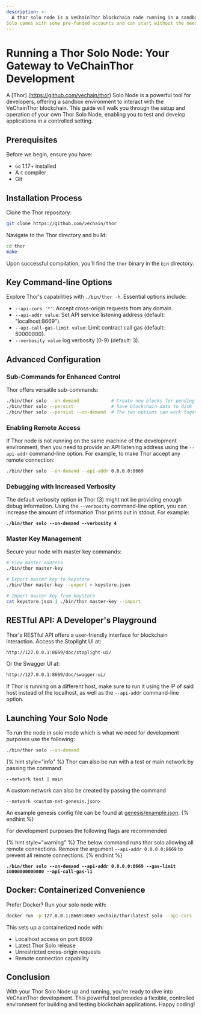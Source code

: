 ```yaml
---
description: >-
  A thor solo node is a VeChainThor blockchain node running in a sandbox, particularly useful for developers who might need to wait for a specific condition to be met, that in a living environment would for example take too much time, or be too expensive, even in a testnet environment since the tokens are scarse and not easy to get in large amounts.
Solo comes with some pre-funded accounts and can start without the need to download any older block.
---
```


# Running a Thor Solo Node: Your Gateway to VeChainThor Development

A [Thor] (https://github.com/vechain/thor) Solo Node is a powerful tool for developers, offering a sandbox environment to interact with the VeChainThor blockchain. This guide will walk you through the setup and operation of your own Thor Solo Node, enabling you to test and develop applications in a controlled setting.

## Prerequisites

Before we begin, ensure you have:

* `Go` 1.17+ installed
* A `C` compiler
* Git

## Installation Process

Clone the Thor repository:

```bash
git clone https://github.com/vechain/thor
```

Navigate to the Thor directory and build:

```bash
cd thor
make
```

Upon successful compilation, you'll find the `thor` binary in the `bin` directory.

## Key Command-line Options

Explore Thor's capabilities with `./bin/thor -h`. Essential options include:

* `--api-cors '*'`: Accept cross-origin requests from any domain.
* `--api-addr value`: Set API service listening address (default: "localhost:8669").
* `--api-call-gas-limit value`: Limit contract call gas (default: 50000000).
* `--verbosity value` log verbosity (0-9) (default: 3).

## Advanced Configuration

### Sub-Commands for Enhanced Control

Thor offers versatile sub-commands:

```bash
./bin/thor solo --on-demand            # Create new blocks for pending transactions
./bin/thor solo --persist              # Save blockchain data to disk
./bin/thor solo --persist --on-demand  # The two options can work together
```

### Enabling Remote Access

If Thor node is not running on the same machine of the development environment, then you need to provide an API listening address using the `--api-addr` command-line option. For example, to make Thor accept any remote connection:

```bash
./bin/thor solo --on-demand --api-addr 0.0.0.0:8669
```

### Debugging with Increased Verbosity

The default verbosity option in Thor (3) might not be providing enough debug information. Using the `--verbosity` command-line option, you can increase the amount of information Thor prints out in stdout. For example:

<pre class="language-bash"><code class="lang-bash"><strong>./bin/thor solo --on-demand --verbosity 4
</strong></code></pre>

### Master Key Management

Secure your node with master key commands:

```bash
# View master address
./bin/thor master-key

# Export master key to keystore
./bin/thor master-key --export > keystore.json

# Import master key from keystore
cat keystore.json | ./bin/thor master-key --import
```

## RESTful API: A Developer's Playground

Thor's RESTful API offers a user-friendly interface for blockchain interaction. Access the Stoplight UI at:

```bash
http://127.0.0.1:8669/doc/stoplight-ui/
```

Or the Swagger UI at:

```bash
http://127.0.0.1:8669/doc/swagger-ui/
```

If Thor is running on a different host, make sure to run it using the IP of said host instead of the localhost, as well as the `--api-addr` command-line option.

## Launching Your Solo Node

To run the node in solo mode which is what we need for development purposes use the following:

```bash
./bin/thor solo --on-demand
```

{% hint style="info" %}
Thor can also be run with a test or main network by passing the command

`--network test | main`

A custom network can also be created by passing the command

`--network <custom-net-genesis.json>`

An example genesis config file can be found at [genesis/example.json](https://raw.githubusercontent.com/vechain/thor/master/genesis/example.json).
{% endhint %}

For development purposes the following flags are recommended

{% hint style="warning" %}
The below command runs thor solo allowing all remote connections. Remove the argument `--api-addr 0.0.0.0:8669` to prevent all remote connections.
{% endhint %}

<pre class="language-bash"><code class="lang-bash"><strong>./bin/thor solo --on-demand --api-addr 0.0.0.0:8669 --gas-limit 10000000000000 --api-call-gas-li
</strong></code></pre>

## Docker: Containerized Convenience

Prefer Docker? Run your solo node with:

```bash
docker run -p 127.0.0.1:8669:8669 vechain/thor:latest solo --api-cors '*' --api-addr 0.0.0.0:8669
```

This sets up a containerized node with:

* Localhost access on port 8669
* Latest Thor Solo release
* Unrestricted cross-origin requests
* Remote connection capability

## Conclusion

With your Thor Solo Node up and running, you're ready to dive into VeChainThor development. This powerful tool provides a flexible, controlled environment for building and testing blockchain applications. Happy coding!